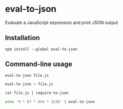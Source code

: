 # eval-to-json
Evaluate a JavaScript expression and print JSON output

## Installation

```
npm install --global eval-to-json
```

## Command-line usage

```bash
eval-to-json file.js
```

```bash
eval-to-json < file.js
```

```bash
cat file.js | require-to-json
```

```bash
echo '9 * 87 * 654 * 3210' | eval-to-json
```

